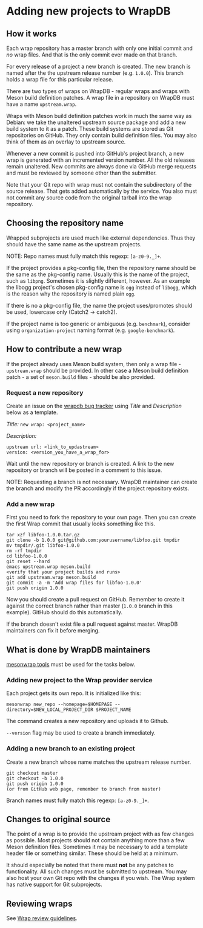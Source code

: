 # Adding new projects to WrapDB


## How it works

Each wrap repository has a master branch with only one initial commit and *no* wrap files.
And that is the only commit ever made on that branch.

For every release of a project a new branch is created. The new branch is named after the
the upstream release number (e.g. `1.0.0`). This branch holds a wrap file for
this particular release.

There are two types of wraps on WrapDB - regular wraps and wraps with Meson build
definition patches. A wrap file in a repository on WrapDB must have a name `upstream.wrap`.

Wraps with Meson build definition patches work in much the same way as Debian:
we take the unaltered upstream source package and add a new build system to it as a patch.
These build systems are stored as Git repositories on GitHub. They only contain build definition files.
You may also think of them as an overlay to upstream source.

Whenever a new commit is pushed into GitHub's project branch, a new wrap is generated
with an incremented version number. All the old releases remain unaltered.
New commits are always done via GitHub merge requests and must be reviewed by
someone other than the submitter.

Note that your Git repo with wrap must not contain the subdirectory of the source
release. That gets added automatically by the service. You also must not commit
any source code from the original tarball into the wrap repository.

## Choosing the repository name

Wrapped subprojects are used much like external dependencies. Thus
they should have the same name as the upstream projects.

NOTE: Repo names must fully match this regexp: `[a-z0-9._]+`.

If the project provides a pkg-config file, then the repository name should be
the same as the pkg-config name. Usually this is the name of the
project, such as `libpng`. Sometimes it is slightly different,
however. As an example the libogg project's chosen pkg-config name is
`ogg` instead of `libogg`, which is the reason why the repository is
named plain `ogg`.

If there is no a pkg-config file, the name the project uses/promotes should be used,
lowercase only (Catch2 -> catch2).

If the project name is too generic or ambiguous (e.g. `benchmark`),
consider using `organization-project` naming format (e.g. `google-benchmark`).

## How to contribute a new wrap

If the project already uses Meson build system, then only a wrap file - `upstream.wrap`
should be provided. In other case a Meson build definition patch - a set of `meson.build`
files - should be also provided.

### Request a new repository

Create an issue on the [wrapdb bug tracker](https://github.com/mesonbuild/wrapdb/issues)
using *Title* and *Description* below as a template.

*Title:* `new wrap: <project_name>`

*Description:*
```
upstream url: <link_to_updastream>
version: <version_you_have_a_wrap_for>
```

Wait until the new repository or branch is created. A link to the new repository or branch
will be posted in a comment to this issue.

NOTE: Requesting a branch is not necessary. WrapDB maintainer can create the branch and
modify the PR accordingly if the project repository exists.

### Add a new wrap

First you need to fork the repository to your own page.
Then you can create the first Wrap commit that usually looks something like this.

```
tar xzf libfoo-1.0.0.tar.gz
git clone -b 1.0.0 git@github.com:yourusername/libfoo.git tmpdir
mv tmpdir/.git libfoo-1.0.0
rm -rf tmpdir
cd libfoo-1.0.0
git reset --hard
emacs upstream.wrap meson.build
<verify that your project builds and runs>
git add upstream.wrap meson.build
git commit -a -m 'Add wrap files for libfoo-1.0.0'
git push origin 1.0.0
```

Now you should create a pull request on GitHub. Remember to create it against the
correct branch rather than master (`1.0.0` branch in this example). GitHub should do
this automatically.

If the branch doesn't exist file a pull request against master.
WrapDB maintainers can fix it before merging.

## What is done by WrapDB maintainers

[mesonwrap tools](Wrap-tools.md) must be used for the tasks below.

### Adding new project to the Wrap provider service

Each project gets its own repo. It is initialized like this:

```
mesonwrap new_repo --homepage=$HOMEPAGE --directory=$NEW_LOCAL_PROJECT_DIR $PROJECT_NAME
```

The command creates a new repository and uploads it to Github.

`--version` flag may be used to create a branch immediately.

### Adding a new branch to an existing project

Create a new branch whose name matches the upstream release number.

```
git checkout master
git checkout -b 1.0.0
git push origin 1.0.0
(or from GitHub web page, remember to branch from master)
```

Branch names must fully match this regexp: `[a-z0-9._]+`.

## Changes to original source

The point of a wrap is to provide the upstream project with as few
changes as possible. Most projects should not contain anything more
than a few Meson definition files. Sometimes it may be necessary to
add a template header file or something similar. These should be held
at a minimum.

It should especially be noted that there must **not** be any patches
to functionality. All such changes must be submitted to upstream. You
may also host your own Git repo with the changes if you wish. The Wrap
system has native support for Git subprojects.

## Reviewing wraps

See [Wrap review guidelines](Wrap-review-guidelines.md).
